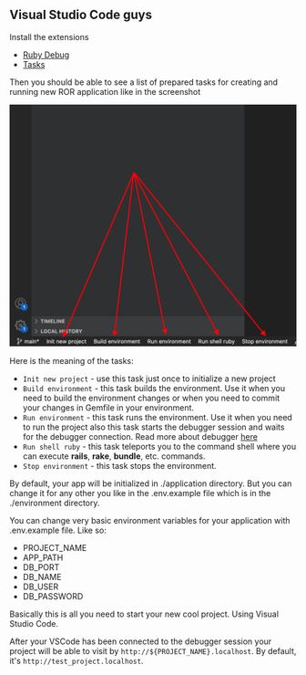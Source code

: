 ## Visual Studio Code guys
Install the extensions
* [Ruby Debug](https://marketplace.visualstudio.com/items?itemName=castwide.ruby-debug)
* [Tasks](https://marketplace.visualstudio.com/items?itemName=actboy168.tasks)

Then you should be able to see a list of prepared tasks for creating and running new ROR application like in the screenshot

![image info](./meida/tasks_list_in_vs_code.png)

Here is the meaning of the tasks:
* `Init new project` - use this task just once to initialize a new project
* `Build environment` - this task builds the environment. Use it when you need to build the environment changes or when you need to commit your changes in Gemfile in your environment.
* `Run environment` - this task runs the environment. Use it when you need to run the project also this task starts the debugger session and waits for the debugger connection. Read more about debugger [here](https://github.com/rubyide/vscode-ruby/wiki/3.-Attaching-to-a-debugger) 
* `Run shell ruby` - this task teleports you to the command shell  where you can execute **rails**, **rake**, **bundle**, etc. commands.
* `Stop environment` - this task stops the environment.

By default, your app will be initialized in ./application directory. But you can change it for any other you like in the .env.example file which is in the ./environment directory.

You can change very basic environment variables for your application with .env.example file. Like so: 
* PROJECT_NAME
* APP_PATH
* DB_PORT
* DB_NAME
* DB_USER
* DB_PASSWORD

Basically this is all you need to start your new cool project. Using Visual Studio Code.

After your VSCode has been connected to the debugger session your project will be able to visit by `http://${PROJECT_NAME}.localhost`. By default, it's `http://test_project.localhost`.
